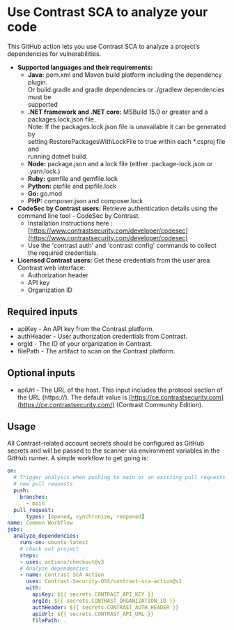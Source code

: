 # Use Contrast SCA to analyze your code
This GitHub action lets you use Contrast SCA to analyze a project’s dependencies for vulnerabilities.
- **Supported languages and their requirements:** 
  - **Java:** pom.xml and Maven build platform including the dependency plugin.       
    Or build.gradle and gradle dependencies or ./gradlew dependencies must be     
    supported                                                                     
  - **.NET framework and .NET core:** MSBuild 15.0 or greater and a                   
    packages.lock.json file.                                                      
    Note: If the packages.lock.json file is unavailable it can be generated by    
    setting RestorePackagesWithLockFile to true within each *.csproj file and     
    running dotnet build.
  - **Node:** package.json and a lock file (either .package-lock.json or .yarn.lock.)
  - **Ruby:** gemfile and gemfile.lock
  - **Python:** pipfile and pipfile.lock
  - **Go:** go.mod
  - **PHP:** composer.json and composer.lock
- **CodeSec by Contrast users:** Retrieve authentication details using the command line tool - CodeSec by Contrast.
  - Installation instructions here : [https://www.contrastsecurity.com/developer/codesec](https://www.contrastsecurity.com/developer/codesec)
  - Use the 'contrast auth' and 'contrast config' commands to collect the required credentials.
- **Licensed Contrast users:** Get these credentials from the user area Contrast web interface:
  - Authorization header
  - API key
  - Organization ID
## Required inputs
- apiKey - An API key from the Contrast platform.
- authHeader - User authorization credentials from Contrast.
- orgId - The ID of your organization in Contrast.
- filePath - The artifact to scan on the Contrast platform.
## Optional inputs
- apiUrl - The URL of the host. This input includes the protocol section of the URL (https://). The default value is [https://ce.contrastsecurity.com](https://ce.contrastsecurity.com/) (Contrast Community Edition).
## Usage
All Contrast-related account secrets should be configured as GitHub secrets and will be passed to the scanner via
environment variables in the GitHub runner.
A simple workflow to get going is:
```yaml
on:
  # Trigger analysis when pushing to main or an existing pull requests.  Also trigger on
  # new pull requests
  push:
    branches:
      - main
  pull_request:
      types: [opened, synchronize, reopened]
name: Common Workflow
jobs:
  analyze_dependencies:
    runs-on: ubuntu-latest
    # check out project
    steps:
    - uses: actions/checkout@v3
    # Analyze dependencies    
    - name: Contrast SCA Action
      uses: Contrast-Security-OSS/contrast-sca-action@v1
      with:
        apiKey: ${{ secrets.CONTRAST_API_KEY }}
        orgId: ${{ secrets.CONTRAST_ORGANIZATION_ID }}
        authHeader: ${{ secrets.CONTRAST_AUTH_HEADER }}
        apiUrl: ${{ secrets.CONTRAST_API_URL }}
        filePath: .
```
